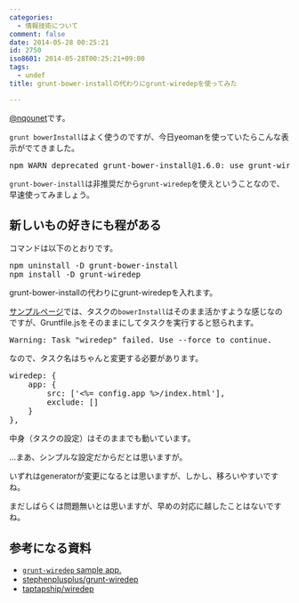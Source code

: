 ```yaml
---
categories:
  - 情報技術について
comment: false
date: 2014-05-28 00:25:21
id: 2750
iso8601: 2014-05-28T00:25:21+09:00
tags:
  - undef
title: grunt-bower-installの代わりにgrunt-wiredepを使ってみた

---
```


<p><a href="https://twitter.com/nqounet">@nqounet</a>です。</p>

<p><code>grunt bowerInstall</code>はよく使うのですが、今日yeomanを使っていたらこんな表示がでてきました。</p>

<pre>
npm WARN deprecated grunt-bower-install@1.6.0: use grunt-wiredep instead
</pre>

<p><code>grunt-bower-install</code>は非推奨だから<code>grunt-wiredep</code>を使えということなので、早速使ってみましょう。</p>



<h2>新しいもの好きにも程がある</h2>

<p>コマンドは以下のとおりです。</p>

<pre class="lang:shell">
npm uninstall -D grunt-bower-install
npm install -D grunt-wiredep
</pre>

<p>grunt-bower-installの代わりにgrunt-wiredepを入れます。</p>

<p><a href="http://stephenplusplus.github.io/grunt-wiredep/">サンプルページ</a>では、タスクの<code>bowerInstall</code>はそのまま活かすような感じなのですが、Gruntfile.jsをそのままにしてタスクを実行すると怒られます。</p>

<pre>
Warning: Task "wiredep" failed. Use --force to continue.
</pre>

<p>なので、タスク名はちゃんと変更する必要があります。</p>

<pre>
wiredep: {
    app: {
        src: ['<%= config.app %>/index.html'],
        exclude: []
    }
},
</pre>

<p>中身（タスクの設定）はそのままでも動いています。</p>

<p>…まあ、シンプルな設定だからだとは思いますが。</p>

<p>いずれはgeneratorが変更になるとは思いますが、しかし、移ろいやすいですね。</p>

<p>まだしばらくは問題無いとは思いますが、早めの対応に越したことはないですね。</p>

<h2>参考になる資料</h2>

<ul>
<li><a href="http://stephenplusplus.github.io/grunt-wiredep/"><code>grunt-wiredep</code> sample app.</a></li>
<li><a href="https://github.com/stephenplusplus/grunt-wiredep">stephenplusplus/grunt-wiredep</a></li>
<li><a href="https://github.com/taptapship/wiredep">taptapship/wiredep</a></li>
</ul>
    	
